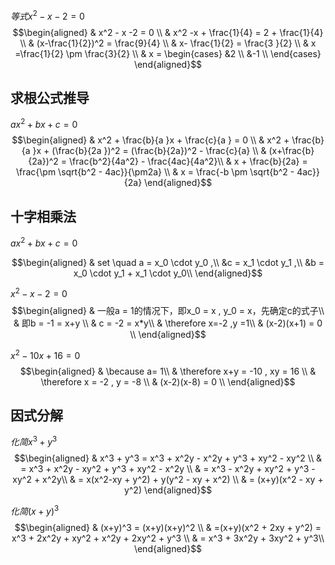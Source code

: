 $\displaystyle{等式x^2 - x -2 = 0}$
$$\begin{aligned}
& x^2 - x -2 = 0 \\
& x^2 -x + \frac{1}{4} = 2 + \frac{1}{4} \\
& (x-\frac{1}{2})^2 = \frac{9}{4} \\
& x- \frac{1}{2}  = \frac{3 }{2} \\
& x =\frac{1}{2} \pm \frac{3}{2} \\
& x = \begin{cases} &2 \\ &-1 \\ \end{cases}
\end{aligned}$$

## 求根公式推导
$\displaystyle{ax^2 + bx + c = 0}$
$$\begin{aligned}
& x^2 + \frac{b}{a }x + \frac{c}{a } = 0 \\
& x^2 + \frac{b}{a }x + (\frac{b}{2a })^2  = (\frac{b}{2a})^2 - \frac{c}{a} \\
& (x+\frac{b}{2a})^2  = \frac{b^2}{4a^2} - \frac{4ac}{4a^2}\\
& x + \frac{b}{2a} = \frac{\pm \sqrt{b^2 - 4ac}}{\pm2a}   \\
& x = \frac{-b \pm \sqrt{b^2 - 4ac}}{2a}
\end{aligned}$$


## 十字相乘法
$\displaystyle{ax^2 + bx + c = 0}$

$$\begin{aligned}
& set \quad a = x_0 \cdot  y_0 ,\\
&c = x_1 \cdot y_1 ,\\
&b = x_0 \cdot y_1 + x_1 \cdot  y_0\\
\end{aligned}$$

$\displaystyle{x^2 - x -2 = 0}$
$$\begin{aligned}
& 一般a = 1的情况下，即x_0 = x , y_0 = x，先确定c的式子\\
& 即b = -1 = x+y \\
&  c = -2 = x*y\\
& \therefore x=-2 ,y  =1\\
& (x-2)(x+1) = 0 \\
\end{aligned}$$

$\displaystyle{x^2 - 10x + 16 = 0}$
$$\begin{aligned}
& \because a= 1\\
& \therefore x+y = -10 , xy = 16 \\
& \therefore x = -2 , y = -8 \\
& (x-2)(x-8) = 0 \\
\end{aligned}$$


## 因式分解
$\displaystyle{化简x^3 + y^3}$
$$\begin{aligned}
& x^3 + y^3 = x^3 + x^2y - x^2y + y^3 + xy^2 - xy^2 \\
& = x^3 + x^2y - xy^2 + y^3 + xy^2 - x^2y \\
& = x^3 - x^2y + xy^2 + y^3 - xy^2 + x^2y\\
& = x(x^2-xy + y^2) + y(y^2 - xy + x^2) \\
& = (x+y)(x^2 - xy + y^2)
\end{aligned}$$

$\displaystyle{化简(x+y)^3}$
$$\begin{aligned}
& (x+y)^3 = (x+y)(x+y)^2 \\
& =(x+y)(x^2 + 2xy + y^2) = x^3 + 2x^2y + xy^2 + x^2y + 2xy^2 + y^3 \\
& = x^3 + 3x^2y + 3xy^2 + y^3\\
\end{aligned}$$

